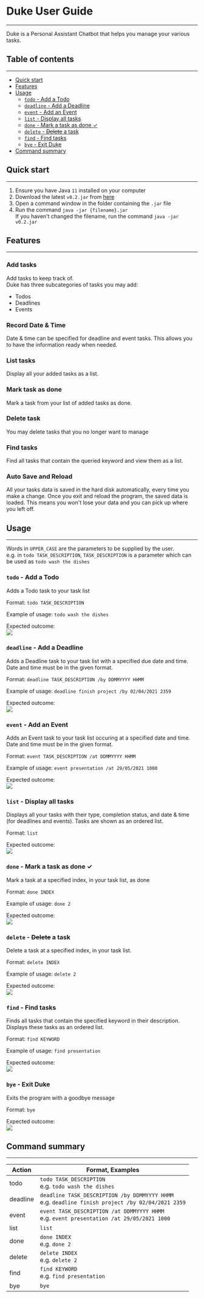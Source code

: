 # Duke User Guide
____
Duke is a Personal Assistant Chatbot that helps you manage your various tasks. 

## Table of contents
___
* [Quick start](#quick-start-hr)
* [Features](#features-hr)
* [Usage](#usage-hr)
    * [`todo` - Add a Todo](#todo---add-a-todo)
    * [`deadline` - Add a Deadline](#deadline---add-a-deadline)
    * [`event` - Add an Event](#event---add-an-event)
    * [`list` - Display all tasks](#list---display-all-tasks)
    * [`done` - Mark a task as done ✓](#done---mark-a-task-as-done-)
    * [`delete` - ~~Delete~~ a task](#delete---delete-a-task)
    * [`find` - Find tasks](#find---find-tasks)
    * [`bye` - Exit Duke](#bye---exit-duke)
* [Command summary](#command-summary-hr)

## Quick start
___
1. Ensure you have Java `11` installed on your computer
1. Download the latest `v0.2.jar` from [here]()
1. Open a command window in the folder containing the `.jar` file
1. Run the command `java -jar {filename}.jar` <br> If you haven't changed the filename, run the command `java -jar v0.2.jar`

## Features
___

### Add tasks
Add tasks to keep track of.  
Duke has three subcategories of tasks you may add: 
* Todos
* Deadlines
* Events  

### Record Date & Time 
Date & time can be specified for deadline and event tasks. This allows you to have the information ready when needed. 

### List tasks
Display all your added tasks as a list.

### Mark task as done
Mark a task from your list of added tasks as done.

### Delete task
You may delete tasks that you no longer want to manage

### Find tasks
Find all tasks that contain the queried keyword and view them as a list. 

### Auto Save and Reload
All your tasks data is saved in the hard disk automatically, every time you make a change. Once you exit and reload the program, the saved data is loaded. This means you won't lose your data and you can pick up where you left off. 


## Usage
___
Words in `UPPER_CASE` are the parameters to be supplied by the user.
<br>e.g. in `todo TASK_DESCRIPTION`, `TASK_DESCRIPTION` is a parameter which can be used as `todo wash the dishes`

### `todo` - Add a Todo

Adds a Todo task to your task list 

Format: `todo TASK_DESCRIPTION`

Example of usage:
`todo wash the dishes`

Expected outcome:  
![](todo.jpg)

### `deadline` - Add a Deadline

Adds a Deadline task to your task list with a specified due date and time. Date and time must be in the given format. 

Format: `deadline TASK_DESCRIPTION /by DDMMYYYY HHMM`

Example of usage:
`deadline finish project /by 02/04/2021 2359`

Expected outcome:  
![](deadline.jpg)

### `event` - Add an Event

Adds an Event task to your task list occuring at a specified date and time. Date and time must be in the given format.

Format: `event TASK_DESCRIPTION /at DDMMYYYY HHMM`

Example of usage:
`event presentation /at 29/05/2021 1000`

Expected outcome:  
![](event.jpg)

### `list` - Display all tasks

Displays all your tasks with their type, completion status, and date & time (for deadlines and events). Tasks are shown as an ordered list.

Format: `list`

Expected outcome:  
![](list.jpg)

### `done` - Mark a task as done ✓

Mark a task at a specified index, in your task list, as done

Format: `done INDEX`

Example of usage:
`done 2`

Expected outcome:  
![](done.jpg)

### `delete` - ~~Delete~~ a task

Delete a task at a specified index, in your task list.

Format: `delete INDEX`

Example of usage:
`delete 2`

Expected outcome:  
![](delete.jpg)

### `find` - Find tasks

Finds all tasks that contain the specified keyword in their description. Displays these tasks as an ordered list.

Format: `find KEYWORD`

Example of usage:
`find presentation`

Expected outcome:  
![](find.jpg)

### `bye` - Exit Duke

Exits the program with a goodbye message

Format: `bye`

Expected outcome:  
![](bye.jpg)

## Command summary
___

Action | Format, Examples
------ | ----------------
todo | `todo TASK_DESCRIPTION` <br> e.g. `todo wash the dishes`
deadline | `deadline TASK_DESCRIPTION /by DDMMYYYY HHMM` <br> e.g. `deadline finish project /by 02/04/2021 2359`
event | `event TASK_DESCRIPTION /at DDMMYYYY HHMM` <br> e.g. `event presentation /at 29/05/2021 1000`
list | `list`
done | `done INDEX` <br> e.g. `done 2`
delete | `delete INDEX` <br> e.g. `delete 2`
find | `find KEYWORD` <br> e.g. `find presentation`
bye | `bye`